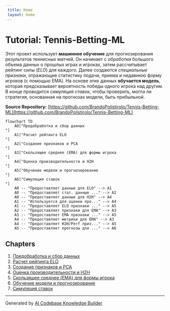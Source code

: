```yaml
---
 title: Home
 layout: home
---
```


# Tutorial: Tennis-Betting-ML

Этот проект использует **машинное обучение** для прогнозирования результатов теннисных матчей.
Он начинает с *обработки* большого объема данных о прошлых играх и игроках, затем рассчитывает рейтинг силы (*ELO*) для каждого.
Далее создаются *специальные признаки*, отражающие статистику подачи, приема и недавнюю форму игроков (с помощью EMA).
На основе этих данных **обучается модель**, которая предсказывает вероятность победы одного игрока над другим.
В конце проводится *симуляция ставок*, чтобы проверить, могла ли стратегия, основанная на прогнозах модели, быть прибыльной.


**Source Repository:** [https://github.com/BrandoPolistirolo/Tennis-Betting-ML](https://github.com/BrandoPolistirolo/Tennis-Betting-ML)

```mermaid
flowchart TD
    A0["Предобработка и сбор данных
"]
    A1["Расчет рейтинга ELO
"]
    A2["Создание признаков и PCA
"]
    A3["Скользящее среднее (EMA) для формы игрока
"]
    A4["Оценка производительности и H2H
"]
    A5["Обучение модели и прогнозирование
"]
    A6["Симуляция ставок
"]
    A0 -- "Предоставляет данные для ELO" --> A1
    A0 -- "Предоставляет стат. данные ..." --> A2
    A0 -- "Предоставляет данные для H2H" --> A4
    A1 -- "Используется для оценки про..." --> A4
    A1 -- "Предоставляет ELO признаки ..." --> A5
    A2 -- "Предоставляет признаки для EMA" --> A3
    A3 -- "Предоставляет EMA признаки ..." --> A5
    A4 -- "Предоставляет метрики для EMA" --> A3
    A4 -- "Предоставляет H2H/Perf приз..." --> A5
    A5 -- "Предоставляет прогнозы для ..." --> A6
```

## Chapters

1. [Предобработка и сбор данных
](01_предобработка_и_сбор_данных_.md)
2. [Расчет рейтинга ELO
](02_расчет_рейтинга_elo_.md)
3. [Создание признаков и PCA
](03_создание_признаков_и_pca_.md)
4. [Оценка производительности и H2H
](04_оценка_производительности_и_h2h_.md)
5. [Скользящее среднее (EMA) для формы игрока
](05_скользящее_среднее__ema__для_формы_игрока_.md)
6. [Обучение модели и прогнозирование
](06_обучение_модели_и_прогнозирование_.md)
7. [Симуляция ставок
](07_симуляция_ставок_.md)


---

Generated by [AI Codebase Knowledge Builder](https://github.com/The-Pocket/Tutorial-Codebase-Knowledge)